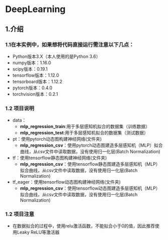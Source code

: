 # DeepLearning

## 1.介绍
### 1.1在本实例中，如果想将代码直接运行需注意以下几点：
* Python版本3.X（本人使用的是Python 3.6）
* numpy版本：1.16.0
* scipy版本：0.19.1
* tensorflow版本：1.12.0
* tensorboard版本：1.12.2
* pytorch版本：0.4.0
* torchvision版本：0.2.1
### 1.2 项目说明
* data：
    * **mlp_regression_train**:用于多层感知机拟合的数据集（训练数据）
    * **mlp_regression_test**:用于多层感知机拟合的数据集（测试数据）
* pt：使用pytorch动态图构建神经网络(文件夹)
    * **mlp_regression_csv**：使用pytorch动态图建造多层感知机（MLP）拟合曲线，从csv文件中读取数据，没有使用归一化层(Batch Normalization)
* tf：使用tensorflow静态图构建神经网络(文件夹)
    * **mlp_regression_csv**：使用tensorflow静态图建造多层感知机（MLP）拟合曲线，从csv文件中读取数据，没有使用归一化层(Batch Normalization)
* tf_eager：使用tensorflow动态图构建神经网络(文件夹)
    * **mlp_regression_csv**：使用tensorflow动态图建造多层感知机（MLP）拟合曲线，从csv文件中读取数据，没有使用归一化层(Batch Normalization)
### 1.2 项目注意

* 在数据拟合的过程中，使用relu激活函数，不能拟合小于0的值，因此推荐使用Leaky ReLU等激活器